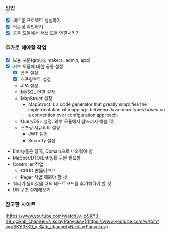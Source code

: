### 방법

-[x] 새로운 프로젝트 생성하기
-[x] 의존성 확인하기
-[x] 공통 모듈에서 서브 모듈 연결시키기

### 추가로 해야할 작업

-[x] 모듈 구분(group, makers, admin, app)
-[x] 서브 모듈에 대한 공통 설정
  -[x] 롬복 설정
  -[x] 스프링부트 설정
  - JPA 설정
  - MySQL 연결 설정
  - MapStruct 설정 
    - MapStruct is a code generator that greatly simplifies the implementation of mappings between Java bean types based on a convention over configuration approach.
  - QueryDSL 설정. 외부 모듈에서 참조까지 해볼 것.
  - 스프링 시큐리티 설정
    - JWT 설정
    - Security 설정
- Entity들은 결국, Domain으로 나와줘야 함 
- Mapper/DTO/Entity를 구분 필요함 
- Controller 작업
  - CRUD 만들어보고 
  - Pager 작업 해봐야 할 것   
- 쿼리가 들어갔을 때의 테스트코드를 추가해줘야 할 것 
- DB 구조 설계해보기 

### 참고한 사이트

[https://www.youtube.com/watch?v=pSKY3-K9_qc&ab_channel=NikolayPanyukov](https://www.youtube.com/watch?v=pSKY3-K9_qc&ab_channel=NikolayPanyukov)